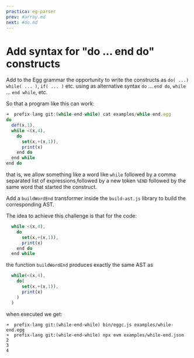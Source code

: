 ```yaml
---
practica: eg-parser 
prev: #array.md
next: #do.md
---
```

# Add syntax for "do ... end do" constructs

Add to the Egg grammar the opportunity to write the 
constructs as `do( ...)` `while( ... )`, `if( ... )` etc. using as alternative  syntax 
`do` ... `end do`, `while` ... `end while`, etc. 

So that a  program like this can work:

```js
➜  prefix-lang git:(while-end-while) cat examples/while-end.egg 
do
  def(x,1),
  while <(x,4),
    do
      set(x,+(x,1)),
      print(x)
    end do
  end while
end do
```

that is,  we allow something like a word like `while` followed by a 
comma separated list of expressions,followed by a new token  `%END`  followed by the same word that started the construct. 

Add a  `buildWordEnd` transformer inside the `build-ast.js` library to build the corresponding AST.

The idea to achieve this challenge is that for the code:

```js 
  while <(x,4),
    do
      set(x,+(x,1)),
      print(x)
    end do
  end while
```

the function `buildWordEnd` produces exactly the same AST as 

```js
  while(<(x,4),
    do(
      set(x,+(x,1)),
      print(x)
    )
  )
```
when executed we get:

```
➜  prefix-lang git:(while-end-while) bin/eggc.js examples/while-end.egg 
➜  prefix-lang git:(while-end-while) npx evm examples/while-end.json
2
3
4
```

